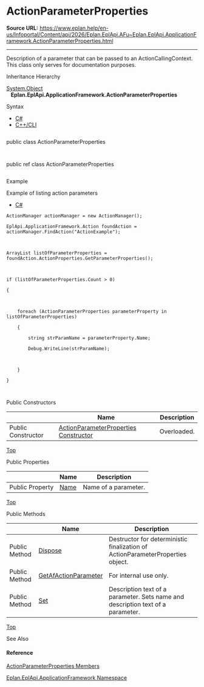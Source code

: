 # ActionParameterProperties

**Source URL:** https://www.eplan.help/en-us/Infoportal/Content/api/2026/Eplan.EplApi.AFu~Eplan.EplApi.ApplicationFramework.ActionParameterProperties.html

---

Description of a parameter that can be passed to an ActionCallingContext. This class only serves for documentation purposes.

Inheritance Hierarchy

[System.Object](#)  
   **Eplan.EplApi.ApplicationFramework.ActionParameterProperties**

Syntax

- [C#](#i-syntax-CS)
- [C++/CLI](#i-syntax-CPP2005)

```
```
public class ActionParameterProperties
```
```

```
```
public ref class ActionParameterProperties
```
```

Example

Example of listing action parameters

- [C#](#i-tab-content-3d7e6ec0-66db-443a-ac18-1b0284bd8955)

```
ActionManager actionManager = new ActionManager();
EplApi.ApplicationFramework.Action foundAction = actionManager.FindAction("ActionExample");

ArrayList listOfParameterProperties = foundAction.ActionProperties.GetParameterProperties();

if (listOfParameterProperties.Count > 0)
{

    foreach (ActionParameterProperties parameterProperty in listOfParameterProperties)
    {
        string strParamName = parameterProperty.Name;
        Debug.WriteLine(strParamName);

    }
}

```

Public Constructors

|  | Name | Description |
| --- | --- | --- |
| Public Constructor | [ActionParameterProperties Constructor](Eplan.EplApi.AFu~Eplan.EplApi.ApplicationFramework.ActionParameterProperties~_ctor.html) | Overloaded. |

[Top](#top)



Public Properties

|  | Name | Description |
| --- | --- | --- |
| Public Property | [Name](Eplan.EplApi.AFu~Eplan.EplApi.ApplicationFramework.ActionParameterProperties~Name.html) | Name of a parameter. |

[Top](#top)

Public Methods

|  | Name | Description |
| --- | --- | --- |
| Public Method | [Dispose](Eplan.EplApi.AFu~Eplan.EplApi.ApplicationFramework.ActionParameterProperties~Dispose().html) | Destructor for deterministic finalization of ActionParameterProperties object. |
| Public Method | [GetAfActionParameter](Eplan.EplApi.AFu~Eplan.EplApi.ApplicationFramework.ActionParameterProperties~GetAfActionParameter.html) | For internal use only. |
| Public Method | [Set](Eplan.EplApi.AFu~Eplan.EplApi.ApplicationFramework.ActionParameterProperties~Set.html) | Description text of a parameter. Sets name and description text of a parameter. |

[Top](#top)




See Also

#### Reference

[ActionParameterProperties Members](Eplan.EplApi.AFu~Eplan.EplApi.ApplicationFramework.ActionParameterProperties_members.html)
  
[Eplan.EplApi.ApplicationFramework Namespace](Eplan.EplApi.AFu~Eplan.EplApi.ApplicationFramework_namespace.html)